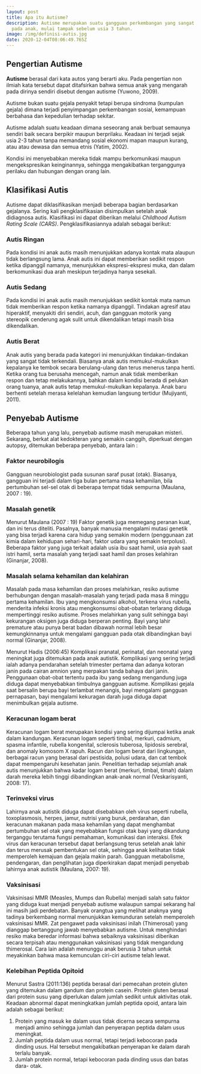 ```yaml
---
layout: post
title: Apa itu Autisme?
description: Autisme merupakan suatu gangguan perkembangan yang sangat kompleks
  pada anak, mulai tampak sebelum usia 3 tahun.
image: /img/definisi-autis.jpg
date: 2020-12-04T08:06:49.765Z
---
```

## Pengertian Autisme
**Autisme** berasal dari kata autos yang berarti aku. Pada pengertian
non ilmiah kata tersebut dapat ditafsirkan bahwa semua anak yang
mengarah pada dirinya sendiri disebut dengan autisme (Yuwono, 2009).

Autisme bukan suatu gejala penyakit tetapi berupa sindroma (kumpulan
gejala) dimana terjadi penyimpangan perkembangan sosial, kemampuan
berbahasa dan kepedulian terhadap sekitar. 

Autisme adalah suatu keadaan dimana seseorang anak berbuat semaunya sendiri baik secara berpikir maupun berprilaku. Keadaan ini terjadi sejak usia 2-3 tahun tanpa memandang sosial ekonomi mapan maupun kurang, atau atau dewasa dan semua etnis (Yatim, 2002).

Kondisi ini menyebabkan mereka tidak mampu berkomunikasi maupun mengekspresikan keinginannya, sehingga mengakibatkan terganggunya perilaku dan hubungan dengan orang lain.

## Klasifikasi Autis
Autisme dapat diklasifikasikan menjadi beberapa bagian berdasarkan gejalanya. Sering kali pengklasifikasian disimpulkan setelah anak didiagnosa autis. Klasifikasi ini dapat diberikan melalui *Childhood Autism Rating Scale (CARS)*. Pengklasifikasiannya adalah sebagai berikut:
### Autis Ringan
Pada kondisi ini anak autis masih menunjukkan adanya kontak mata   alaupun tidak berlangsung lama. Anak autis ini dapat memberikan sedikit respon ketika dipanggil namanya, menunjukkan ekspresi-ekspresi muka, dan dalam berkomunikasi dua arah meskipun terjadinya hanya sesekali.

### Autis Sedang
Pada kondisi ini anak autis masih menunjukkan sedikit kontak mata namun tidak memberikan respon ketika namanya dipanggil. Tindakan agresif atau hiperaktif, menyakiti diri sendiri, acuh, dan gangguan motorik yang stereopik cenderung agak sulit untuk dikendalikan tetapi masih bisa dikendalikan.

### Autis Berat
Anak autis yang berada pada kategori ini menunjukkan tindakan-tindakan yang sangat tidak terkendali. Biasanya anak autis memukul-mukulkan kepalanya ke tembok secara berulang-ulang dan terus menerus tanpa henti. Ketika orang tua berusaha mencegah, namun anak tidak memberikan respon dan tetap melakukannya, bahkan dalam kondisi berada di pelukan orang tuanya, anak autis tetap memukul-mukulkan kepalanya. Anak baru berhenti setelah merasa kelelahan kemudian langsung tertidur (Mujiyanti, 2011).

## Penyebab Autisme
Beberapa tahun yang lalu, penyebab autisme masih merupakan misteri. Sekarang, berkat alat kedokteran yang semakin canggih, diperkuat dengan autopsy, ditemukan beberapa penyebab, antara lain :
### Faktor neurobilogis
Gangguan neurobiologist pada susunan saraf pusat (otak). Biasanya, gangguan ini terjadi dalam tiga bulan pertama masa kehamilan, bila pertumbuhan sel-sel otak di beberapa tempat tidak sempurna (Maulana, 2007 : 19).
### Masalah genetik
Menurut Maulana (2007 : 19) Faktor genetik juga memegang peranan kuat, dan ini terus diteliti. Pasalnya, banyak manusia mengalami mutasi genetik yang bisa terjadi karena cara hidup yang semakin modern (penggunaan zat kimia dalam kehidupan sehari-hari, faktor udara yang semakin terpolusi). Beberapa faktor yang juga terkait adalah usia ibu saat hamil, usia ayah saat istri hamil, serta masalah yang terjadi saat hamil dan proses kelahiran (Ginanjar, 2008).
### Masalah selama kehamilan dan kelahiran
Masalah pada masa kehamilan dan proses melahirkan, resiko autisme berhubungan dengan masalah-masalah yang terjadi pada masa 8 minggu pertama kehamilan. Ibu yang mengkonsumsi alkohol, terkena virus rubella, menderita infeksi kronis atau mengkonsumsi obat-obatan terlarang diduga mempertinggi resiko autisme. Proses melahirkan yang sulit sehingga bayi kekurangan oksigen juga diduga berperan penting. Bayi yang lahir premature atau punya berat badan dibawah normal lebih besar kemungkinnanya untuk mengalami gangguan pada otak dibandingkan bayi normal (Ginanjar, 2008).

Menurut Hadis (2006:45) Komplikasi pranatal, perinatal, dan neonatal yang meningkat juga ditemukan pada anak autistik. Komplikasi yang sering terjadi ialah adanya pendarahan setelah trimester pertama dan adanya kotoran janin pada cairan amnion yang merpakan tanda bahaya dari janin. Penggunaan obat-obat tertentu pada ibu yang sedang mengandung juga diduga dapat menyebabkan timbulnya gangguan autisme. Komplikasi gejala saat bersalin berupa bayi terlambat menangis, bayi mengalami gangguan pernapasan, bayi mengalami kekuragan darah juga diduga dapat menimbulkan gejala autisme.

### Keracunan logam berat
Keracunan logam berat merupakan kondisi yang sering dijumpai ketika anak dalam kandungan. Keracunan logam seperti timbal, merkuri, cadmium, spasma infantile, rubella kongenital, sclerosis tuberosa, lipidosis serebral, dan anomaly komosom X rapuh. Racun dan logam berat dari lingkungan, berbagai racun yang berasal dari pestisida, polusi udara, dan cat tembok dapat mempengaruhi kesehatan janin. Penelitian terhadap sejumlah anak autis menunjukkan bahwa kadar logam berat (merkuri, timbal, timah) dalam darah mereka lebih tinggi dibandingkan anak-anak normal (Veskarisyanti, 2008: 17).
### Terinveksi virus
Lahirnya anak autistik diduga dapat disebabkan oleh virus seperti rubella, toxoplasmosis, herpes, jamur, nutrisi yang buruk, perdarahan, dan keracunan makanan pada masa kehamilan yang dapat menghambat pertumbuhan sel otak yang meyebabkan fungsi otak bayi yang dikandung terganggu terutama fungsi pemahaman, komunikasi dan interaksi. Efek virus dan keracunan tersebut dapat berlangsung terus setelah anak lahir dan terus merusak pembentukan sel otak, sehingga anak kelihatan tidak memperoleh kemajuan dan gejala makin parah. Gangguan metabolisme, pendengaran, dan penglihatan juga diperkirakan dapat menjadi penyebab lahirnya anak autistik (Maulana, 2007: 19).
### Vaksinisasi
Vaksinisasi MMR (Measles, Mumps dan Rubella) menjadi salah satu faktor yang diduga kuat menjadi penyebab autisme walaupun sampai sekarang hal ini masih jadi perdebatan. Banyak orangtua yang melihat anaknya yang tadinya berkembang normal menunjukkan kemunduran setelah memperoleh vaksinisasi MMR. Zat pengawet pada vaksinisasi inilah (Thimerosal) yang dianggap bertanggung jawab menyebabkan autisme. Untuk menghindari resiko maka beredar informasi bahwa sebaiknya vaksinisasi diberikan secara terpisah atau menggunakan vaksinisasi yang tidak mengandung thimerosal. Cara lain adalah menunggu anak berusia 3 tahun untuk meyakinkan bahwa masa kemunculan ciri-ciri autisme telah lewat.
### Kelebihan Peptida Opitoid
Menurut Sastra (2011:136) peptida berasal dari pemecahan protein gluten yang ditemukan dalam gandum dan protein casein. Protein gluten berasal dari protein susu yang diperlukan dalam jumlah sedikit untuk aktivitas otak. Keadaan abnormal dapat meningkatkan jumlah peptida opoid, antara lain adalah sebagai berikut:
1. Protein yang masuk ke dalam usus tidak dicerna secara sempurna menjadi amino sehingga jumlah dan penyerapan peptida dalam usus meningkat.
2. Jumlah peptida dalam usus normal, tetapi terjadi kebocoran pada dinding usus. Hal tersebut mengakibatkan penyerapan ke dalam darah terlalu banyak.
3. Jumlah protein normal, tetapi kebocoran pada dinding usus dan batas dara- otak.
